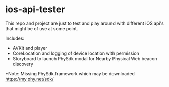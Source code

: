 # ios-api-tester
This repo and project are just to test and play around with different iOS api's that might be of use at some point.

Includes:
- AVKit and player
- CoreLocation and logging of device location with permission
- Storyboard to launch PhySdk modal for Nearby Physical Web beacon discovery

*Note: Missing PhySdk.framework which may be downloaded https://my.phy.net/sdk/
